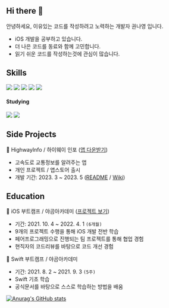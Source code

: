## Hi there 👋
안녕하세요, 이유있는 코드를 작성하려고 노력하는 개발자 권나영 입니다.

- iOS 개발을 공부하고 있습니다.
- 더 나은 코드를 동료와 함께 고민합니다.
- 읽기 쉬운 코드를 작성하는것에 관심이 많습니다.

## Skills
<img src="https://img.shields.io/badge/Swift-F05138?style=round-square&logo=swift&logoColor=white"/> <img src="https://img.shields.io/badge/iOS-000000?style=round-square&logo=apple&logoColor=white"/> <img src="https://img.shields.io/badge/Xcode-147EFB?style=flat-square&logo=Xcode&logoColor=white"/> <img src="https://img.shields.io/badge/git-F05032?style=round-square&logo=git&logoColor=white"/> <img src="https://img.shields.io/badge/github-181717?style=flat-square&logo=github&logoColor=white"/>

#### Studying

<img src="https://img.shields.io/badge/RxSwift-B7178C?style=flat-square&logo=ReactiveX&logoColor=white"/> <img src="https://img.shields.io/badge/SwiftUI-blue?style=flat-square&logo=Swift&logoColor=white">

## Side Projects
🚌 HighwayInfo / 하이웨이 인포 ([앱 다운받기](https://apps.apple.com/kr/app/highwayinfo-고속도로-교통정보/id6449296080))
- 고속도로 교통정보를 알려주는 앱
- 개인 프로젝트 / 앱스토어 출시
- 개발 기간: 2023. 3 ~ 2023. 5
([README](https://github.com/na-young-kwon/HighwayInfo) / [Wiki](https://github.com/na-young-kwon/HighwayInfo/wiki))


## Education
🐻 iOS 부트캠프 / 야곰아카데미
([프로젝트 보기](https://github.com/na-young-kwon/iOS_Yagom_Academy))
- 기간: 2021. 10. 4 ~ 2022. 4. 1 `(6개월)`
- 9개의 프로젝트 수행을 통해 iOS 개발 전반 학습
- 페어프로그래밍으로 진행되는 팀 프로젝트를 통해 협업 경험
- 현직자의 코드리뷰를 바탕으로 코드 개선 경험


🐻 Swift 부트캠프 / 야곰아카데미
- 기간: 2021. 8. 2 ~ 2021. 9. 3 `(5주)`
- Swift 기초 학습
- 공식문서를 바탕으로 스스로 학습하는 방법을 배움


[![Anurag's GitHub stats](https://github-readme-stats.vercel.app/api?username=na-young-kwon&show_icons=true&count_private=true&hide=stars)](https://github.com/anuraghazra/github-readme-stats)
